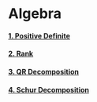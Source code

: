 # Algebra

#### [1. Positive Definite](./1-positive-definite.md)

#### [2. Rank](./2-rank.md)

#### [3. QR Decomposition](./3-QRDecomposition.md)

#### [4. Schur Decomposition](./4-SchurDecomposition.md)